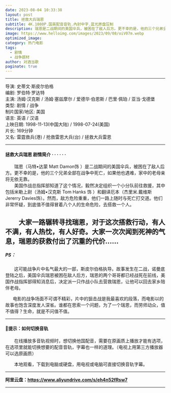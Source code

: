 ```yaml
---
date: 2023-08-04 10:33:38
layout: post
title: 拯救大兵瑞恩
subtitle: 4K.1080P.国英配音音轨.內封中字.蓝光原盘压制
description: 瑞恩是二战期间的美国伞兵，被困在了敌人后方。更不幸的是，他的三个兄弟全部在战争中死亡，如果他也遇难，家中的老母亲将无依无靠...
image: https://www.helloimg.com/images/2023/09/08/oiV07m.webp
optimized_image: 
category: 热门电影
tags:
  - 剧情
  - 战争题材
author: 对酒当歌
paginate: true
---
```


---

导演: 史蒂文·斯皮尔伯格  
编剧: 罗伯特·罗达特  
主演: 汤姆·汉克斯 / 汤姆·塞兹摩尔 / 爱德华·伯恩斯 / 巴里·佩珀 / 亚当·戈德堡  
类型: 剧情 / 战争  
制片国家/地区: 美国  
语言: 英语 / 汉语  
上映日期: 1998-11-13(中国大陆) / 1998-07-24(美国)  
片长: 169分钟  
又名: 雷霆救兵(港) / 抢救雷恩大兵(台) / 拯救大兵雷恩  

---

#### 拯救大兵瑞恩  剧情简介 · · · · · ·

　　瑞恩（马特•达蒙 Matt Damon饰 ）是二战期间的美国伞兵，被困在了敌人后方。更不幸的是，他的三个兄弟全部在战争中死亡，如果他也遇难，家中的老母亲将无依无靠。  
　　美国作战总指挥部知道了这个情况，毅然决定组织一个小分队前往救援，其中包括米勒上尉（汤姆•汉克斯 Tom Hanks 饰 ）和翻译厄本（杰里米.戴维斯 Jererry Davies饰）。然而，敌方危险重重，他们一路上随时与死亡打交道。他们非常怀疑，到底值不值得冒着八个人的生命危险，去搭救一个人。  

　　大家一路辗转寻找瑞恩，对于这次搭救行动，有人不满，有人热忱，有人好奇。大家一次次闻到死神的气息，瑞恩的获救付出了沉重的代价……  
---

##### PS：

       这可能战争片中名气最大的一部，斯皮尔伯格执导。故事发生在二战，诺曼底登陆之后，美国伞兵瑞恩被困在敌人后方，瑞恩的两个哥哥都已经战死在前线，美国作战指挥部得知消息后，决定派一只作战小队去营救瑞恩，让他可以回去家乡陪伴老母。


      电影的战争场面不可谓不精彩，片中的狙击战是我最喜欢的段落，而电影以的故事也饱含深度发人深省。谁都在思索一个问题，为了一个瑞恩，而劳师动众，值不值得？生命，就是不问值不值。

---

#### 🔔提示：如何切换音轨

　　在线播放多音轨视频时，想切换他国配音，需要在原画质上播放才能有选项，在选项里就能切换想要的配音音轨，字幕也一样的道理。（电视上用第三方播放器可以选原画质）

　　本地观看，下载到电脑或硬盘，用电视或电脑可直接切换音轨字幕。

---

**阿里云盘：<https://www.aliyundrive.com/s/eh4n52fRsw7>**

---
